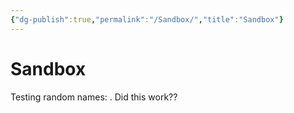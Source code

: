 ```yaml
---
{"dg-publish":true,"permalink":"/Sandbox/","title":"Sandbox"}
---
```



# Sandbox

Testing random names: <span id="randName"></span>. Did this work??

